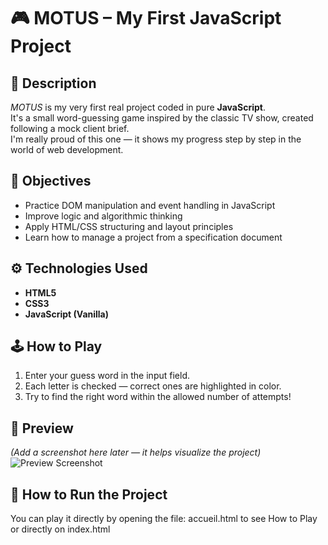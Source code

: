 # 🎮 MOTUS – My First JavaScript Project

## 📖 Description
*MOTUS* is my very first real project coded in pure **JavaScript**.  
It's a small word-guessing game inspired by the classic TV show, created following a mock client brief.  
I'm really proud of this one — it shows my progress step by step in the world of web development.

## 🧠 Objectives
- Practice DOM manipulation and event handling in JavaScript  
- Improve logic and algorithmic thinking  
- Apply HTML/CSS structuring and layout principles  
- Learn how to manage a project from a specification document  

## ⚙️ Technologies Used
- **HTML5**  
- **CSS3**  
- **JavaScript (Vanilla)**  

## 🕹️ How to Play
1. Enter your guess word in the input field.  
2. Each letter is checked — correct ones are highlighted in color.  
3. Try to find the right word within the allowed number of attempts!  

## 📸 Preview
*(Add a screenshot here later — it helps visualize the project)*  
![Preview Screenshot](./screenshot.png)

## 🚀 How to Run the Project
You can play it directly by opening the file:
accueil.html to see How to Play or directly on index.html
